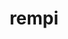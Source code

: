 ---
title: "rempi"
layout: cache
categories: [package, develop]
meta: {"versions": ["1.1.0"], "compilers": ["gcc@=11.1.0", "oneapi@=2023.0.0", "oneapi@=2023.1.0", "oneapi@=2023.2.0"], "oss": ["ubuntu20.04"], "platforms": ["linux"], "targets": ["ppc64le", "x86_64"], "stacks": ["e4s-oneapi", "e4s-power", "root"], "num_specs": 13, "num_specs_by_stack": {"root": 13, "e4s-power": 7, "e4s-oneapi": 6}}
spec_details: [{"hash": "ojvhj6i2qypcutbdkptyuesiia2pf272", "compiler": "gcc@=11.1.0", "versions": ["1.1.0"], "os": "ubuntu20.04", "platform": "linux", "target": "ppc64le", "variants": ["build_system=autotools", "patches=2296f83"], "stacks": ["root", "e4s-power"], "size": "-", "tarball": "https://binaries.spack.io/develop/build_cache/linux-ubuntu20.04-ppc64le/gcc-11.1.0/rempi-1.1.0/linux-ubuntu20.04-ppc64le-gcc-11.1.0-rempi-1.1.0-ojvhj6i2qypcutbdkptyuesiia2pf272.spack"}, {"hash": "xnao4vpe2kykdz7ksg2iwwrkcvrwpqup", "compiler": "gcc@=11.1.0", "versions": ["1.1.0"], "os": "ubuntu20.04", "platform": "linux", "target": "ppc64le", "variants": ["build_system=autotools", "patches=2296f83"], "stacks": ["root", "e4s-power"], "size": "-", "tarball": "https://binaries.spack.io/develop/build_cache/linux-ubuntu20.04-ppc64le/gcc-11.1.0/rempi-1.1.0/linux-ubuntu20.04-ppc64le-gcc-11.1.0-rempi-1.1.0-xnao4vpe2kykdz7ksg2iwwrkcvrwpqup.spack"}, {"hash": "irw77dswmxd67gmphkqyvn33j4ldm2n5", "compiler": "gcc@=11.1.0", "versions": ["1.1.0"], "os": "ubuntu20.04", "platform": "linux", "target": "ppc64le", "variants": ["build_system=autotools", "patches=2296f83"], "stacks": ["root", "e4s-power"], "size": "-", "tarball": "https://binaries.spack.io/develop/build_cache/linux-ubuntu20.04-ppc64le/gcc-11.1.0/rempi-1.1.0/linux-ubuntu20.04-ppc64le-gcc-11.1.0-rempi-1.1.0-irw77dswmxd67gmphkqyvn33j4ldm2n5.spack"}, {"hash": "g64izmnq5b6heu7ibwyxceizlt6drpbz", "compiler": "gcc@=11.1.0", "versions": ["1.1.0"], "os": "ubuntu20.04", "platform": "linux", "target": "ppc64le", "variants": ["build_system=autotools", "patches=2296f83"], "stacks": ["root", "e4s-power"], "size": "-", "tarball": "https://binaries.spack.io/develop/build_cache/linux-ubuntu20.04-ppc64le/gcc-11.1.0/rempi-1.1.0/linux-ubuntu20.04-ppc64le-gcc-11.1.0-rempi-1.1.0-g64izmnq5b6heu7ibwyxceizlt6drpbz.spack"}, {"hash": "p7245pfxjk6de4vscf72hdb7imwko2du", "compiler": "gcc@=11.1.0", "versions": ["1.1.0"], "os": "ubuntu20.04", "platform": "linux", "target": "ppc64le", "variants": ["build_system=autotools", "patches=2296f83"], "stacks": ["root", "e4s-power"], "size": "-", "tarball": "https://binaries.spack.io/develop/build_cache/linux-ubuntu20.04-ppc64le/gcc-11.1.0/rempi-1.1.0/linux-ubuntu20.04-ppc64le-gcc-11.1.0-rempi-1.1.0-p7245pfxjk6de4vscf72hdb7imwko2du.spack"}, {"hash": "tnj3qy3lqj7vakhl7exkmfx4asb3jzba", "compiler": "gcc@=11.1.0", "versions": ["1.1.0"], "os": "ubuntu20.04", "platform": "linux", "target": "ppc64le", "variants": ["build_system=autotools", "patches=2296f83"], "stacks": ["root", "e4s-power"], "size": "-", "tarball": "https://binaries.spack.io/develop/build_cache/linux-ubuntu20.04-ppc64le/gcc-11.1.0/rempi-1.1.0/linux-ubuntu20.04-ppc64le-gcc-11.1.0-rempi-1.1.0-tnj3qy3lqj7vakhl7exkmfx4asb3jzba.spack"}, {"hash": "rq3v53suwuvtyfrf6m4ujzmrycginy4p", "compiler": "gcc@=11.1.0", "versions": ["1.1.0"], "os": "ubuntu20.04", "platform": "linux", "target": "ppc64le", "variants": ["build_system=autotools", "patches=2296f83"], "stacks": ["root", "e4s-power"], "size": "-", "tarball": "https://binaries.spack.io/develop/build_cache/linux-ubuntu20.04-ppc64le/gcc-11.1.0/rempi-1.1.0/linux-ubuntu20.04-ppc64le-gcc-11.1.0-rempi-1.1.0-rq3v53suwuvtyfrf6m4ujzmrycginy4p.spack"}, {"hash": "vbbheslspt42l2ut72kmkdy624mizxff", "compiler": "oneapi@=2023.0.0", "versions": ["1.1.0"], "os": "ubuntu20.04", "platform": "linux", "target": "x86_64", "variants": ["build_system=autotools", "patches=2296f83"], "stacks": ["root", "e4s-oneapi"], "size": "-", "tarball": "https://binaries.spack.io/develop/build_cache/linux-ubuntu20.04-x86_64/oneapi-2023.0.0/rempi-1.1.0/linux-ubuntu20.04-x86_64-oneapi-2023.0.0-rempi-1.1.0-vbbheslspt42l2ut72kmkdy624mizxff.spack"}, {"hash": "oux3c7kpnvzxoslorj5wbsnobjg22sqi", "compiler": "oneapi@=2023.0.0", "versions": ["1.1.0"], "os": "ubuntu20.04", "platform": "linux", "target": "x86_64", "variants": ["build_system=autotools", "patches=2296f83"], "stacks": ["root", "e4s-oneapi"], "size": "-", "tarball": "https://binaries.spack.io/develop/build_cache/linux-ubuntu20.04-x86_64/oneapi-2023.0.0/rempi-1.1.0/linux-ubuntu20.04-x86_64-oneapi-2023.0.0-rempi-1.1.0-oux3c7kpnvzxoslorj5wbsnobjg22sqi.spack"}, {"hash": "7aguh544p6iz27hm4epgfazvas646mxm", "compiler": "oneapi@=2023.0.0", "versions": ["1.1.0"], "os": "ubuntu20.04", "platform": "linux", "target": "x86_64", "variants": ["build_system=autotools", "patches=2296f83"], "stacks": ["root", "e4s-oneapi"], "size": "-", "tarball": "https://binaries.spack.io/develop/build_cache/linux-ubuntu20.04-x86_64/oneapi-2023.0.0/rempi-1.1.0/linux-ubuntu20.04-x86_64-oneapi-2023.0.0-rempi-1.1.0-7aguh544p6iz27hm4epgfazvas646mxm.spack"}, {"hash": "4mdl44mgnctxhtfpnhg5u66gud5gxdxt", "compiler": "oneapi@=2023.1.0", "versions": ["1.1.0"], "os": "ubuntu20.04", "platform": "linux", "target": "x86_64", "variants": ["build_system=autotools", "patches=2296f83"], "stacks": ["root", "e4s-oneapi"], "size": "-", "tarball": "https://binaries.spack.io/develop/build_cache/linux-ubuntu20.04-x86_64/oneapi-2023.1.0/rempi-1.1.0/linux-ubuntu20.04-x86_64-oneapi-2023.1.0-rempi-1.1.0-4mdl44mgnctxhtfpnhg5u66gud5gxdxt.spack"}, {"hash": "iv2ojrhkr6d6t36677r56yuwj7tgpflk", "compiler": "oneapi@=2023.1.0", "versions": ["1.1.0"], "os": "ubuntu20.04", "platform": "linux", "target": "x86_64", "variants": ["build_system=autotools", "patches=2296f83"], "stacks": ["root", "e4s-oneapi"], "size": "-", "tarball": "https://binaries.spack.io/develop/build_cache/linux-ubuntu20.04-x86_64/oneapi-2023.1.0/rempi-1.1.0/linux-ubuntu20.04-x86_64-oneapi-2023.1.0-rempi-1.1.0-iv2ojrhkr6d6t36677r56yuwj7tgpflk.spack"}, {"hash": "ufapqcqmqust6jyiwr3h7pnyuersn2su", "compiler": "oneapi@=2023.2.0", "versions": ["1.1.0"], "os": "ubuntu20.04", "platform": "linux", "target": "x86_64", "variants": ["build_system=autotools", "patches=2296f83"], "stacks": ["root", "e4s-oneapi"], "size": "-", "tarball": "https://binaries.spack.io/develop/build_cache/linux-ubuntu20.04-x86_64/oneapi-2023.2.0/rempi-1.1.0/linux-ubuntu20.04-x86_64-oneapi-2023.2.0-rempi-1.1.0-ufapqcqmqust6jyiwr3h7pnyuersn2su.spack"}]
---